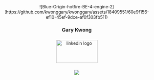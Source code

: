 <div align="center">
![Blue-Origin-hotfire-BE-4-engine-2](https://github.com/kwonggary/kwonggary/assets/18409551/60e9f156-ef10-45ef-9dce-af0f303fb511)
</div>

###

<div align="center">
<h3>Gary Kwong
</div>
<div align="center">
  
###



###

<div align="center">
  <a href="https://www.linkedin.com/in/kwonggary/" target="_blank">
    <img src="https://raw.githubusercontent.com/maurodesouza/profile-readme-generator/master/src/assets/icons/social/linkedin/default.svg" alt="linkedin logo" width="135" height="75" />
  </a>
</div>


###


<div align="center">
  <img src="https://visitor-badge.laobi.icu/badge?page_id=kwonggary.kwonggary&left_color=darkgray&right_color=black&left_text=Visits"  />
</div>

